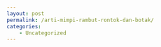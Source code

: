 ```yaml
---
layout: post
permalink: /arti-mimpi-rambut-rontok-dan-botak/
categories:
    - Uncategorized
---
```


